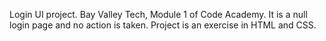 Login UI project. Bay Valley Tech, Module 1 of Code Academy. It is a null login page and no action is taken. Project is an exercise in HTML and CSS.
